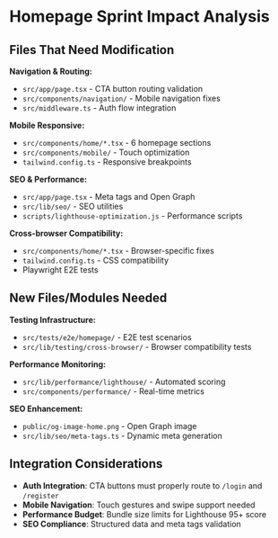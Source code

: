# Homepage Sprint Impact Analysis

## Files That Need Modification

**Navigation & Routing:**
- `src/app/page.tsx` - CTA button routing validation
- `src/components/navigation/` - Mobile navigation fixes
- `src/middleware.ts` - Auth flow integration

**Mobile Responsive:**
- `src/components/home/*.tsx` - 6 homepage sections
- `src/components/mobile/` - Touch optimization
- `tailwind.config.ts` - Responsive breakpoints

**SEO & Performance:**
- `src/app/page.tsx` - Meta tags and Open Graph
- `src/lib/seo/` - SEO utilities
- `scripts/lighthouse-optimization.js` - Performance scripts

**Cross-browser Compatibility:**
- `src/components/home/*.tsx` - Browser-specific fixes
- `tailwind.config.ts` - CSS compatibility
- Playwright E2E tests

## New Files/Modules Needed

**Testing Infrastructure:**
- `src/tests/e2e/homepage/` - E2E test scenarios
- `src/lib/testing/cross-browser/` - Browser compatibility tests

**Performance Monitoring:**
- `src/lib/performance/lighthouse/` - Automated scoring
- `src/components/performance/` - Real-time metrics

**SEO Enhancement:**
- `public/og-image-home.png` - Open Graph image
- `src/lib/seo/meta-tags.ts` - Dynamic meta generation

## Integration Considerations

- **Auth Integration**: CTA buttons must properly route to `/login` and `/register`
- **Mobile Navigation**: Touch gestures and swipe support needed
- **Performance Budget**: Bundle size limits for Lighthouse 95+ score
- **SEO Compliance**: Structured data and meta tags validation
